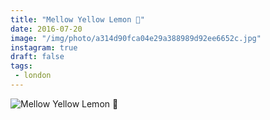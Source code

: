 ```yaml
---
title: "Mellow Yellow Lemon 🍋"
date: 2016-07-20
image: "/img/photo/a314d90fca04e29a388989d92ee6652c.jpg"
instagram: true
draft: false
tags:
 - london
---
```


![Mellow Yellow Lemon 🍋](/img/photo/a314d90fca04e29a388989d92ee6652c.jpg)
